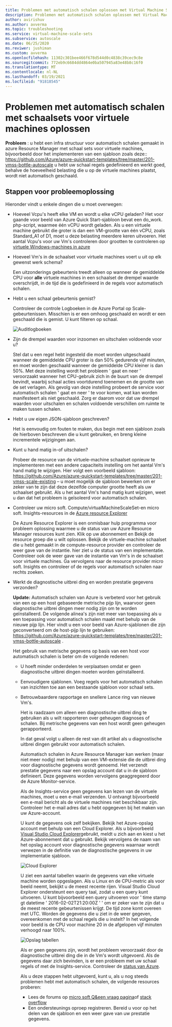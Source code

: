 ```yaml
---
title: Problemen met automatisch schalen oplossen met Virtual Machine Scale Sets
description: Problemen met automatisch schalen oplossen met Virtual Machine Scale Sets. Krijg inzicht in veelvoorkomende problemen en hoe u deze kunt oplossen.
author: avirishuv
ms.author: avverma
ms.topic: troubleshooting
ms.service: virtual-machine-scale-sets
ms.subservice: autoscale
ms.date: 06/25/2020
ms.reviwer: jushiman
ms.custom: avverma
ms.openlocfilehash: 11302c301bee466f678d544d0c4838c39cec9c8e
ms.sourcegitcommit: 772eb9c6684dd4864e0ba507945a83e48b8c16f0
ms.translationtype: MT
ms.contentlocale: nl-NL
ms.lasthandoff: 03/19/2021
ms.locfileid: "91818545"
---
```

# <a name="troubleshooting-autoscale-with-virtual-machine-scale-sets"></a>Problemen met automatisch schalen met schaalsets voor virtuele machines oplossen
**Probleem** : u hebt een infra structuur voor automatisch schalen gemaakt in azure Resource Manager met schaal sets voor virtuele machines, bijvoorbeeld door het implementeren van een sjabloon zoals deze:: https://github.com/Azure/azure-quickstart-templates/tree/master/201-vmss-bottle-autoscale  u hebt uw schaal regels gedefinieerd en werkt goed, behalve de hoeveelheid belasting die u op de virtuele machines plaatst, wordt niet automatisch geschaald.

## <a name="troubleshooting-steps"></a>Stappen voor probleemoplossing
Hieronder vindt u enkele dingen die u moet overwegen:

* Hoeveel Vcpu's heeft elke VM en wordt u elke vCPU geladen?
  Het voor gaande voor beeld van Azure Quick Start-sjabloon bevat een do_work. php-script, waarmee één vCPU wordt geladen. Als u een virtuele machine gebruikt die groter is dan een VM-grootte van één vCPU, zoals Standard_A1 of D1, moet u deze belasting meerdere keren uitvoeren. Het aantal Vcpu's voor uw Vm's controleren door grootten te controleren op [virtuele Windows-machines in azure](../virtual-machines/sizes.md?toc=%2fazure%2fvirtual-machines%2fwindows%2ftoc.json)
* Hoeveel Vm's in de schaalset voor virtuele machines voert u uit op elk gewenst werk schema?
  
    Een uitzonderings gebeurtenis treedt alleen op wanneer de gemiddelde CPU voor **alle** virtuele machines in een schaalset de drempel waarde overschrijdt, in de tijd die is gedefinieerd in de regels voor automatisch schalen.
* Hebt u een schaal gebeurtenis gemist?
  
    Controleer de controle Logboeken in de Azure Portal op Scale-gebeurtenissen. Misschien is er een omhoog geschaald en wordt er een geschaald die is gemist. U kunt filteren op schaal.
  
    ![Auditlogboeken][audit]
* Zijn de drempel waarden voor inzoomen en uitschalen voldoende voor u?
  
    Stel dat u een regel hebt ingesteld die moet worden uitgeschaald wanneer de gemiddelde CPU groter is dan 50% gedurende vijf minuten, en moet worden geschaald wanneer de gemiddelde CPU kleiner is dan 50%. Met deze instelling wordt het probleem ' gaat en neer ' veroorzaakt wanneer het CPU-gebruik zich in de buurt van de drempel bevindt, waarbij schaal acties voortdurend toenemen en de grootte van de set verlagen. Als gevolg van deze instelling probeert de service voor automatisch schalen ' gaat en neer ' te voor komen, wat kan worden manifesteert als niet geschaald. Zorg er daarom voor dat uw drempel waarden voor uitschalen en schalen voldoende verschillen om ruimte te maken tussen schalen.
* Hebt u uw eigen JSON-sjabloon geschreven?
  
    Het is eenvoudig om fouten te maken, dus begin met een sjabloon zoals de hierboven beschreven die u kunt gebruiken, en breng kleine incrementele wijzigingen aan. 
* Kunt u hand matig in-of uitschalen?
  
    Probeer de resource van de virtuele-machine schaalset opnieuw te implementeren met een andere capaciteits instelling om het aantal Vm's hand matig te wijzigen. Hier volgt een voorbeeld sjabloon: https://github.com/Azure/azure-quickstart-templates/tree/master/201-vmss-scale-existing – u moet mogelijk de sjabloon bewerken om er zeker van te zijn dat deze dezelfde computer grootte heeft als uw schaalset gebruikt. Als u het aantal Vm's hand matig kunt wijzigen, weet u dan dat het probleem is geïsoleerd voor automatisch schalen.
* Controleer uw micro soft. Compute/virtualMachineScaleSet-en micro soft. Insights-resources in de [Azure resource Explorer](https://resources.azure.com/)
  
    De Azure Resource Explorer is een onmisbaar hulp programma voor probleem oplossing waarmee u de status van uw Azure Resource Manager resources kunt zien. Klik op uw abonnement en Bekijk de resource groep die u wilt oplossen. Bekijk de virtuele-machine schaalset die u hebt gemaakt in de compute-resource provider en controleer de weer gave van de instantie. hier ziet u de status van een implementatie. Controleer ook de weer gave van de instantie van Vm's in de schaalset voor virtuele machines. Ga vervolgens naar de resource provider micro soft. Insights en controleer of de regels voor automatisch schalen naar rechts zoeken.
* Werkt de diagnostische uitbrei ding en worden prestatie gegevens verzonden?
  
    **Update:** Automatisch schalen van Azure is verbeterd voor het gebruik van een op een host gebaseerde metrische pijp lijn, waarvoor geen diagnostische uitbrei dingen meer nodig zijn om te worden geïnstalleerd. De volgende alinea's zijn niet meer van toepassing als u een toepassing voor automatisch schalen maakt met behulp van de nieuwe pijp lijn. Hier vindt u een voor beeld van Azure-sjablonen die zijn geconverteerd om de host-pijp lijn te gebruiken: https://github.com/Azure/azure-quickstart-templates/tree/master/201-vmss-bottle-autoscale . 
  
    Het gebruik van metrische gegevens op basis van een host voor automatisch schalen is beter om de volgende redenen:
  
  * U hoeft minder onderdelen te verplaatsen omdat er geen diagnostische uitbrei dingen moeten worden geïnstalleerd.
  * Eenvoudigere sjablonen. Voeg regels voor het automatisch schalen van inzichten toe aan een bestaande sjabloon voor schaal sets.
  * Betrouwbaardere rapportage en snellere Lance ring van nieuwe Vm's.
    
    Het is raadzaam om alleen een diagnostische uitbrei ding te gebruiken als u wilt rapporteren over geheugen diagnoses of schalen. Bij metrische gegevens van een host wordt geen geheugen gerapporteerd.
    
    In dat geval volgt u alleen de rest van dit artikel als u diagnostische uitbrei dingen gebruikt voor automatisch schalen.
    
    Automatisch schalen in Azure Resource Manager kan werken (maar niet meer nodig) met behulp van een VM-extensie die de uitbrei ding voor diagnostische gegevens wordt genoemd. Het verzendt prestatie gegevens naar een opslag account dat u in de sjabloon definieert. Deze gegevens worden vervolgens geaggregeerd door de Azure Monitor-service.
    
    Als de Insights-service geen gegevens kan lezen van de virtuele machines, moet u een e-mail verzenden. U ontvangt bijvoorbeeld een e-mail bericht als de virtuele machines niet beschikbaar zijn. Controleer het e-mail adres dat u hebt opgegeven bij het maken van uw Azure-account.
    
    U kunt de gegevens ook zelf bekijken. Bekijk het Azure-opslag account met behulp van een Cloud Explorer. Als u bijvoorbeeld [Visual Studio Cloud Explorer](https://visualstudiogallery.msdn.microsoft.com/aaef6e67-4d99-40bc-aacf-662237db85a2)gebruikt, meldt u zich aan en kiest u het Azure-abonnement dat u gebruikt. Bekijk vervolgens de naam van het opslag account voor diagnostische gegevens waarnaar wordt verwezen in de definitie van de diagnostische gegevens in uw implementatie sjabloon.
    
    ![Cloud Explorer][explorer]
    
    U ziet een aantal tabellen waarin de gegevens van elke virtuele machine worden opgeslagen. Als u Linux en de CPU-metric als voor beeld neemt, bekijkt u de meest recente rijen. Visual Studio Cloud Explorer ondersteunt een query taal, zodat u een query kunt uitvoeren. U kunt bijvoorbeeld een query uitvoeren voor ' time stamp gt datetime ' 2016-02-02T21:20:00Z ' ' om er zeker van te zijn dat u de meest recente gebeurtenissen krijgt. De tijd zone komt overeen met UTC. Worden de gegevens die u ziet in de weer gegeven, overeenkomen met de schaal regels die u instelt? In het volgende voor beeld is de CPU voor machine 20 in de afgelopen vijf minuten verhoogd naar 100%.
    
    ![Opslag tabellen][tables]
    
    Als er geen gegevens zijn, wordt het probleem veroorzaakt door de diagnostische uitbrei ding die in de Vm's wordt uitgevoerd. Als de gegevens daar zich bevinden, is er een probleem met uw schaal regels of met de Insights-service. Controleer de [status van Azure](https://azure.microsoft.com/status/).
    
    Als u deze stappen hebt uitgevoerd, kunt u, als u nog steeds problemen hebt met automatisch schalen, de volgende resources proberen: 
    * Lees de forums op [micro soft Q&een vraag pagina](/answers/topics/azure-virtual-machines.html)of [stack overflow](https://stackoverflow.com/questions/tagged/azure) 
    * Een ondersteunings oproep registreren. Bereid u voor op het delen van de sjabloon en een weer gave van uw prestatie gegevens.

[audit]: ./media/virtual-machine-scale-sets-troubleshoot/image3.png
[explorer]: ./media/virtual-machine-scale-sets-troubleshoot/image1.png
[tables]: ./media/virtual-machine-scale-sets-troubleshoot/image4.png
